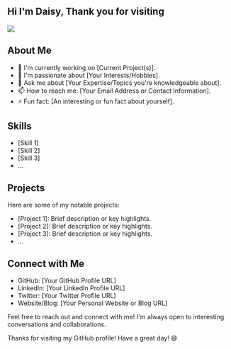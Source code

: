 ## Hi I'm Daisy, Thank you for visiting

<a href="#" target="_blank"><img src="https://img.shields.io/badge/androidstudio-#3DDC84?style=flat&logo=androidstudio&logoColor=#3DDC84"/></a>

## About Me

- 🔭 I'm currently working on [Current Project(s)].
- 🌱 I'm passionate about [Your Interests/Hobbies].
- 💬 Ask me about [Your Expertise/Topics you're knowledgeable about].
- 📫 How to reach me: [Your Email Address or Contact Information].
- ⚡ Fun fact: [An interesting or fun fact about yourself].

## Skills

- [Skill 1]
- [Skill 2]
- [Skill 3]
- ...

## Projects

Here are some of my notable projects:

- [Project 1]: Brief description or key highlights.
- [Project 2]: Brief description or key highlights.
- [Project 3]: Brief description or key highlights.
- ...

## Connect with Me

- GitHub: [Your GitHub Profile URL]
- LinkedIn: [Your LinkedIn Profile URL]
- Twitter: [Your Twitter Profile URL]
- Website/Blog: [Your Personal Website or Blog URL]

Feel free to reach out and connect with me! I'm always open to interesting conversations and collaborations.

Thanks for visiting my GitHub profile! Have a great day! 😄
